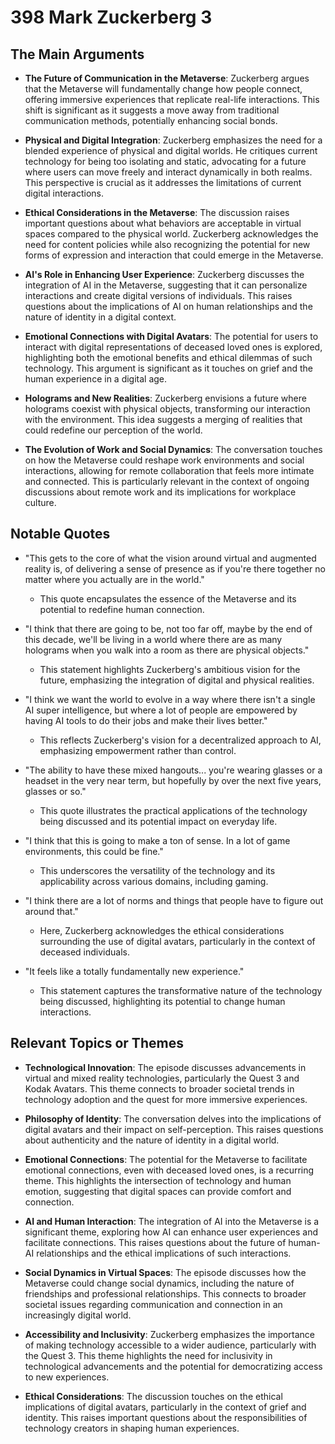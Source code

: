 # 398 Mark Zuckerberg 3

## The Main Arguments

- **The Future of Communication in the Metaverse**: Zuckerberg argues that the Metaverse will fundamentally change how people connect, offering immersive experiences that replicate real-life interactions. This shift is significant as it suggests a move away from traditional communication methods, potentially enhancing social bonds.

- **Physical and Digital Integration**: Zuckerberg emphasizes the need for a blended experience of physical and digital worlds. He critiques current technology for being too isolating and static, advocating for a future where users can move freely and interact dynamically in both realms. This perspective is crucial as it addresses the limitations of current digital interactions.

- **Ethical Considerations in the Metaverse**: The discussion raises important questions about what behaviors are acceptable in virtual spaces compared to the physical world. Zuckerberg acknowledges the need for content policies while also recognizing the potential for new forms of expression and interaction that could emerge in the Metaverse.

- **AI's Role in Enhancing User Experience**: Zuckerberg discusses the integration of AI in the Metaverse, suggesting that it can personalize interactions and create digital versions of individuals. This raises questions about the implications of AI on human relationships and the nature of identity in a digital context.

- **Emotional Connections with Digital Avatars**: The potential for users to interact with digital representations of deceased loved ones is explored, highlighting both the emotional benefits and ethical dilemmas of such technology. This argument is significant as it touches on grief and the human experience in a digital age.

- **Holograms and New Realities**: Zuckerberg envisions a future where holograms coexist with physical objects, transforming our interaction with the environment. This idea suggests a merging of realities that could redefine our perception of the world.

- **The Evolution of Work and Social Dynamics**: The conversation touches on how the Metaverse could reshape work environments and social interactions, allowing for remote collaboration that feels more intimate and connected. This is particularly relevant in the context of ongoing discussions about remote work and its implications for workplace culture.

## Notable Quotes

- "This gets to the core of what the vision around virtual and augmented reality is, of delivering a sense of presence as if you're there together no matter where you actually are in the world."
  - This quote encapsulates the essence of the Metaverse and its potential to redefine human connection.

- "I think that there are going to be, not too far off, maybe by the end of this decade, we'll be living in a world where there are as many holograms when you walk into a room as there are physical objects."
  - This statement highlights Zuckerberg's ambitious vision for the future, emphasizing the integration of digital and physical realities.

- "I think we want the world to evolve in a way where there isn't a single AI super intelligence, but where a lot of people are empowered by having AI tools to do their jobs and make their lives better."
  - This reflects Zuckerberg's vision for a decentralized approach to AI, emphasizing empowerment rather than control.

- "The ability to have these mixed hangouts... you're wearing glasses or a headset in the very near term, but hopefully by over the next five years, glasses or so."
  - This quote illustrates the practical applications of the technology being discussed and its potential impact on everyday life.

- "I think that this is going to make a ton of sense. In a lot of game environments, this could be fine."
  - This underscores the versatility of the technology and its applicability across various domains, including gaming.

- "I think there are a lot of norms and things that people have to figure out around that."
  - Here, Zuckerberg acknowledges the ethical considerations surrounding the use of digital avatars, particularly in the context of deceased individuals.

- "It feels like a totally fundamentally new experience."
  - This statement captures the transformative nature of the technology being discussed, highlighting its potential to change human interactions.

## Relevant Topics or Themes

- **Technological Innovation**: The episode discusses advancements in virtual and mixed reality technologies, particularly the Quest 3 and Kodak Avatars. This theme connects to broader societal trends in technology adoption and the quest for more immersive experiences.

- **Philosophy of Identity**: The conversation delves into the implications of digital avatars and their impact on self-perception. This raises questions about authenticity and the nature of identity in a digital world.

- **Emotional Connections**: The potential for the Metaverse to facilitate emotional connections, even with deceased loved ones, is a recurring theme. This highlights the intersection of technology and human emotion, suggesting that digital spaces can provide comfort and connection.

- **AI and Human Interaction**: The integration of AI into the Metaverse is a significant theme, exploring how AI can enhance user experiences and facilitate connections. This raises questions about the future of human-AI relationships and the ethical implications of such interactions.

- **Social Dynamics in Virtual Spaces**: The episode discusses how the Metaverse could change social dynamics, including the nature of friendships and professional relationships. This connects to broader societal issues regarding communication and connection in an increasingly digital world.

- **Accessibility and Inclusivity**: Zuckerberg emphasizes the importance of making technology accessible to a wider audience, particularly with the Quest 3. This theme highlights the need for inclusivity in technological advancements and the potential for democratizing access to new experiences.

- **Ethical Considerations**: The discussion touches on the ethical implications of digital avatars, particularly in the context of grief and identity. This raises important questions about the responsibilities of technology creators in shaping human experiences.
